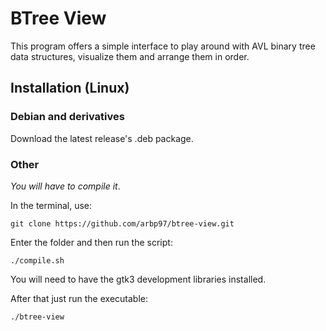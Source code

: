 # BTree View

This program offers a simple interface to play around with AVL binary tree data structures,
visualize them and arrange them in order.

## Installation (Linux)

### Debian and derivatives

Download the latest release's .deb package.

### Other

*You will have to compile it*.

In the terminal, use:

`git clone https://github.com/arbp97/btree-view.git`

Enter the folder and then run the script:

`./compile.sh`

You will need to have the gtk3 development
libraries installed.

After that just run the executable:

`./btree-view`

